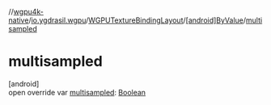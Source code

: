 //[wgpu4k-native](../../../../index.md)/[io.ygdrasil.wgpu](../../index.md)/[WGPUTextureBindingLayout](../index.md)/[[android]ByValue](index.md)/[multisampled](multisampled.md)

# multisampled

[android]\
open override var [multisampled](multisampled.md): [Boolean](https://kotlinlang.org/api/core/kotlin-stdlib/kotlin/-boolean/index.html)